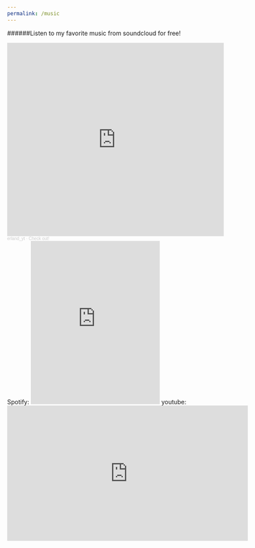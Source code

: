 ```yaml
---
permalink: /music
---
```

######Listen to my favorite music from soundcloud for free!
<iframe width="100%" height="450" scrolling="no" frameborder="no" allow="autoplay" src="https://w.soundcloud.com/player/?url=https%3A//api.soundcloud.com/playlists/1143973465&color=%235cabab&auto_play=false&hide_related=false&show_comments=true&show_user=true&show_reposts=false&show_teaser=true"></iframe><div style="font-size: 10px; color: #cccccc;line-break: anywhere;word-break: normal;overflow: hidden;white-space: nowrap;text-overflow: ellipsis; font-family: Interstate,Lucida Grande,Lucida Sans Unicode,Lucida Sans,Garuda,Verdana,Tahoma,sans-serif;font-weight: 100;"><a href="https://soundcloud.com/erland-506141189" title="erland_yt" target="_blank" style="color: #cccccc; text-decoration: none;">erland_yt</a> · <a href="https://soundcloud.com/erland-506141189/sets/check-out" title="Check out!" target="_blank" style="color: #cccccc; text-decoration: none;">Check out!</a></div>
Spotify:
<iframe src="https://open.spotify.com/embed/playlist/0HxNYmJ3DGbXM9YxZLvVBD" width="300" height="380" frameborder="0" allowtransparency="true" allow="encrypted-media"></iframe>
youtube:
<iframe width="560" height="315" src="https://www.youtube.com/embed/videoseries?list=PL9koV5TVBbCf1p4xzfIPef90sK4nPdLS7" frameborder="0" allow="accelerometer; autoplay; clipboard-write; encrypted-media; gyroscope; picture-in-picture" allowfullscreen></iframe>
